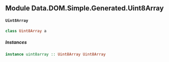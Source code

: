 ## Module Data.DOM.Simple.Generated.Uint8Array

#### `Uint8Array`

``` purescript
class Uint8Array a
```

##### Instances
``` purescript
instance uint8array :: Uint8Array Uint8Array
```


